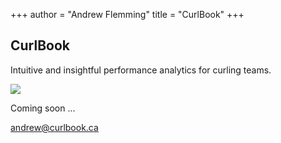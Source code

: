 +++
author = "Andrew Flemming"
title = "CurlBook"
+++

## CurlBook

Intuitive and insightful performance analytics for curling teams.

![](/images/curlbook-sample-1.png)

Coming soon ...

[andrew@curlbook.ca](mailto:andrew@curlbook.ca)